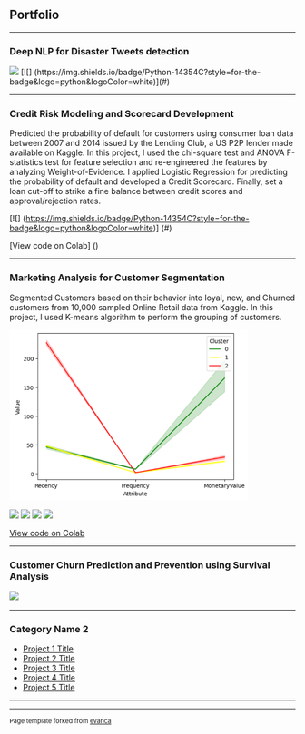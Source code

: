 ## Portfolio

---

### Deep NLP for Disaster Tweets detection 

<p></p>
<img src="images/dummy_thumbnail.jpg?raw=true"/>
[![] (https://img.shields.io/badge/Python-14354C?style=for-the-badge&logo=python&logoColor=white)](#)

---
### Credit Risk Modeling and Scorecard Development

Predicted the probability of default for customers using consumer loan data between 2007 and 2014 issued by the Lending Club, a US P2P lender made available on Kaggle.
In this project, I used the chi-square test and ANOVA F-statistics test for feature selection and re-engineered the features by analyzing Weight-of-Evidence. I applied Logistic Regression for predicting the probability of default and developed a Credit Scorecard. Finally, set a loan cut-off to strike a fine balance between credit scores and approval/rejection rates.

[![] (https://img.shields.io/badge/Python-14354C?style=for-the-badge&logo=python&logoColor=white)] (#)

[View code on Colab] ()

---
### Marketing Analysis for Customer Segmentation

Segmented Customers based on their behavior into loyal, new, and Churned customers from 10,000 sampled Online Retail data from Kaggle. In this project, I used K-means algorithm to perform the grouping of customers.

<img src="images/Cust_Segment.png?raw=true" height="300"/>

[![](https://img.shields.io/badge/Python-white?logo=Python)](#) [![](https://img.shields.io/badge/Jupyter-white?logo=Jupyter)](#) [![](https://img.shields.io/badge/sklearn-white?logo=scikit-learn)](#) [![](https://img.shields.io/badge/KMEANS-white?logo=KMEANS)](#)


[View code on Colab](https://colab.research.google.com/drive/1qPABSy995yeeLvLMwVklcbfM-dsptZWs?usp=sharing)

---
### Customer Churn Prediction and Prevention using Survival Analysis
<img src="images/dummy_thumbnail.jpg?raw=true"/>

---

### Category Name 2

- [Project 1 Title](http://example.com/)
- [Project 2 Title](http://example.com/)
- [Project 3 Title](http://example.com/)
- [Project 4 Title](http://example.com/)
- [Project 5 Title](http://example.com/)

---




---
<p style="font-size:11px">Page template forked from <a href="https://github.com/evanca/quick-portfolio">evanca</a></p>
<!-- Remove above link if you don't want to attibute -->
